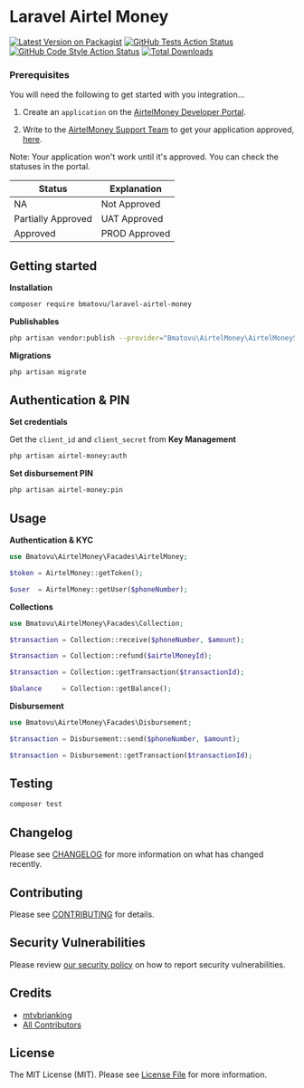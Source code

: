 # Laravel Airtel Money

[![Latest Version on Packagist](https://img.shields.io/packagist/v/bmatovu/laravel-airtel-money.svg?style=flat-square)](https://packagist.org/packages/bmatovu/laravel-airtel-money)
[![GitHub Tests Action Status](https://img.shields.io/github/actions/workflow/status/bmatovu/laravel-airtel-money/run-tests.yml?branch=main&label=tests&style=flat-square)](https://github.com/bmatovu/laravel-airtel-money/actions?query=workflow%3Arun-tests+branch%3Amain)
[![GitHub Code Style Action Status](https://img.shields.io/github/actions/workflow/status/bmatovu/laravel-airtel-money/fix-php-code-style-issues.yml?branch=main&label=code%20style&style=flat-square)](https://github.com/bmatovu/laravel-airtel-money/actions?query=workflow%3A"Fix+PHP+code+style+issues"+branch%3Amain)
[![Total Downloads](https://img.shields.io/packagist/dt/bmatovu/laravel-airtel-money.svg?style=flat-square)](https://packagist.org/packages/bmatovu/laravel-airtel-money)

### Prerequisites

You will need the following to get started with you integration...

1. Create an `application` on the [AirtelMoney Developer Portal](https://developers.airtel.africa/user/signup).

2. Write to the [AirtelMoney Support Team](https://developers.airtel.africa/user/support) to get your application approved, [here](mailto:kyc@ug.airtel.com?subject=AirtelMoney%20KYC%20submission).

Note: Your application won't work until it's approved. You can check the statuses in the portal. 

| Status             | Explanation   |
|--------------------|---------------|
| NA                 | Not Approved  |
| Partially Approved | UAT Approved  |
| Approved           | PROD Approved |

## Getting started

**Installation**

```bash
composer require bmatovu/laravel-airtel-money
```

**Publishables**

```bash
php artisan vendor:publish --provider="Bmatovu\AirtelMoney\AirtelMoneyServiceProvider"
```

**Migrations**

```bash
php artisan migrate
```

## Authentication & PIN

**Set credentials**

Get the `client_id` and `client_secret` from **Key Management** 

```bash
php artisan airtel-money:auth
```

**Set disbursement PIN**

```bash
php artisan airtel-money:pin
```

## Usage

**Authentication & KYC**

```php
use Bmatovu\AirtelMoney\Facades\AirtelMoney;

$token = AirtelMoney::getToken();

$user  = AirtelMoney::getUser($phoneNumber);
```

**Collections**

```php
use Bmatovu\AirtelMoney\Facades\Collection;

$transaction = Collection::receive($phoneNumber, $amount);

$transaction = Collection::refund($airtelMoneyId);

$transaction = Collection::getTransaction($transactionId);

$balance     = Collection::getBalance();
```

**Disbursement**

```php
use Bmatovu\AirtelMoney\Facades\Disbursement;

$transaction = Disbursement::send($phoneNumber, $amount);

$transaction = Disbursement::getTransaction($transactionId);
```

## Testing

```bash
composer test
```

## Changelog

Please see [CHANGELOG](CHANGELOG.md) for more information on what has changed recently.

## Contributing

Please see [CONTRIBUTING](CONTRIBUTING.md) for details.

## Security Vulnerabilities

Please review [our security policy](../../security/policy) on how to report security vulnerabilities.

## Credits

- [mtvbrianking](https://github.com/mtvbrianking)
- [All Contributors](../../contributors)

## License

The MIT License (MIT). Please see [License File](LICENSE.md) for more information.
